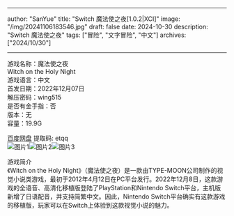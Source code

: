 
---
author: "SanYue"
title: "Switch 魔法使之夜[1.0.2|XCI]"
image: "/img/20241106183546.jpg"
draft: false
date: 2024-10-30
description: "Switch 魔法使之夜"
tags: ["冒险", "文字冒险", "中文"]
archives: ["2024/10/30"]

---

游戏名称：魔法使之夜   
Witch on the Holy Night    
游戏语言：中文  
首发日期：2022年12月07日  
解压密码：wing515  
是否有金手指：否  
版本：无   
容量：19.9G

[百度网盘](https://pan.baidu.com/s/1AJbUL0837vRIxMS5Xi9SnA) 提取码: etqq  
![图片1](/img/5a3262.jpg)![图片2](/img/a5ccd8.jpg)![图片3](/img/ae3e11.jpg)  

游戏简介  
《Witch on the Holy Night》（魔法使之夜）是一款由TYPE-MOON公司制作的视觉小说类游戏，最初于2012年4月12日在PC平台发行。2022年12月8日，这款游戏的全语音、高清化移植版登陆了PlayStation和Nintendo Switch平台，主机版新增了日语配音，并支持简繁中文。因此，Nintendo Switch平台确实有这款游戏的移植版，玩家可以在Switch上体验到这款视觉小说的魅力。
